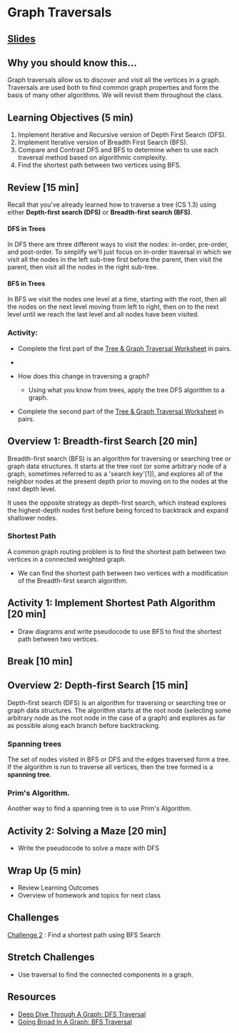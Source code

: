 # Graph Traversals

## [Slides](https://docs.google.com/presentation/d/1bfFSSSj4j9H5nefw1gJfwvViPXt1RzdiyQ6l6ET2wAA/edit?usp=sharing)

## Why you should know this...
Graph traversals allow us to discover and visit all the vertices in a graph. Traversals are used both to find common graph properties and form the basis of many other algorithms.  We will revisit them throughout the class.


## Learning Objectives (5 min)

1. Implement Iterative and Recursive version of Depth First Search (DFS).
1. Implement Iterative version of Breadth First Search (BFS).
1. Compare and Contrast DFS and BFS to determine when to use each traversal method based on algorithmic complexity.
1. Find the shortest path between two vertices using BFS.

## Review [15 min]
Recall that you've already learned how to traverse a tree (CS 1.3) using either
 **Depth-first search (DFS)** or **Breadth-first search (BFS)**.

#### DFS in Trees

In DFS there are three different ways to visit the nodes: in-order, pre-order, and post-order.  To simplify we'll just focus on in-order traversal in which we visit all the nodes in the left sub-tree first before the parent, then visit the parent, then visit all the nodes in the right sub-tree.


#### BFS in Trees

In BFS we visit the nodes one level at a time, starting with the root, then all the nodes on the next level moving from left to right, then on to the next level until we reach the last level and all nodes have been visited.

### Activity:
- Complete the first part of the [Tree & Graph Traversal Worksheet](Assignments/Traversal-Worksheet.md) in pairs.  
 -
- How does this change in traversing a graph?
    - Using what you know from trees, apply the tree DFS algorithm to a graph.

- Complete the second part of the [Tree & Graph Traversal Worksheet](Assignments/Traversal-Worksheet.md) in pairs.  

## Overview 1: Breadth-first Search [20 min]

Breadth-first search (BFS) is an algorithm for traversing or searching tree or graph data structures. It starts at the tree root (or some arbitrary node of a graph, sometimes referred to as a 'search key'[1]), and explores all of the neighbor nodes at the present depth prior to moving on to the nodes at the next depth level.

It uses the opposite strategy as depth-first search, which instead explores the highest-depth nodes first before being forced to backtrack and expand shallower nodes.


### Shortest Path

A common graph routing problem is to find the shortest path between two vertices in a connected weighted graph.  

- We can find the shortest path between two vertices with a modification of the Breadth-first search algorithm.


## Activity 1: Implement Shortest Path Algorithm [20 min]
- Draw diagrams and write pseudocode to use BFS to find the shortest path between two vertices.  

## Break [10 min]

## Overview 2: Depth-first Search [15 min]

Depth-first search (DFS) is an algorithm for traversing or searching tree or graph data structures. The algorithm starts at the root node (selecting some arbitrary node as the root node in the case of a graph) and explores as far as possible along each branch before backtracking.


### Spanning trees
The set of nodes visited in BFS or DFS and the edges traversed form a tree.  If the algorithm is run to traverse all vertices, then the tree formed is a **spanning tree**.

### Prim's Algorithm.
Another way to find a spanning tree is to use Prim's Algorithm.

## Activity 2: Solving a Maze [20 min]
- Write the pseudocode to solve a maze with DFS



## Wrap Up (5 min)

- Review Learning Outcomes
- Overview of homework and topics for next class

## Challenges
[Challenge 2](Assignments/Challenges.md) : Find a shortest path using BFS Search

## Stretch Challenges
- Use traversal to find the connected components in a graph.


## Resources
- [Deep Dive Through A Graph: DFS Traversal](https://medium.com/basecs/deep-dive-through-a-graph-dfs-traversal-8177df5d0f13)
- [Going Broad In A Graph: BFS Traversal](https://medium.com/basecs/going-broad-in-a-graph-bfs-traversal-959bd1a09255)
